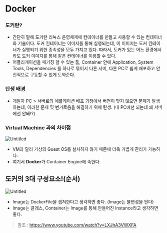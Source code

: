 # Docker

### 도커란?

- 간단히 말해 도커란 리눅스 운영체제에 컨테이너를 만들고 사용할 수 있는 컨테이너화 기술이다. 도커 컨테이너는 이미지를 통해 실행되는데, 이 이미지는 도커 컨테이너가 실행되기 위한 종속성을 모두 가지고 있다. 따라서, 도커가 있는 어느 환경에서라도 도커 이미지를 통해 같은 컨테이너를 이용할 수 있다.
- 어플리캐이션을 패키징 할 수 있는 툴, Container 안에 Application, System Tools, Dependencies 를 하나로 묶어서 다른 서버, 다른 PC로 쉽게 배포하고 안전적으로 구동할 수 있게 도와준다.

### 탄생 배경

- 개발자 PC > 서버로의 애플케이션 배포 과정에서 버전이 맞지 않으면 문제가 발생하는데, 이러한 문제 및 번거로움을 해결하기 위해 탄생. (내 PC에선 되는데 왜 서버에선 안돼!?)

### Virtual Machine 과의 차이점

![Untitled](https://s3-us-west-2.amazonaws.com/secure.notion-static.com/59167b72-842f-448b-a338-3b0307686597/Untitled.png)

- VM과 달리 가상의 Guest OS를 설치하지 않기 때문에 더욱 가볍게 관리가 가능하다.
- 여기서 **Docker**가 Container Engine에 속한다.

## 도커의 3대 구성요소!(순서)

![Untitled](https://s3-us-west-2.amazonaws.com/secure.notion-static.com/539b463e-7d04-4ad1-96ad-cffb664754b7/Untitled.png)

- Image는 DockerFile을 캡쳐한다고 생각하면 좋다. (Image는 불변성을 띈다)
- Image는 클래스, Container는 Image를 통해 만들어진 Instance라고 생각하면 좋다.

> 참조 : https://www.youtube.com/watch?v=LXJhA3VWXFA